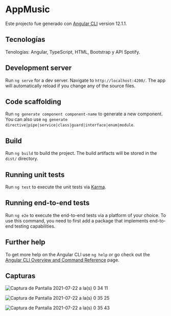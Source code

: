 # AppMusic

Este projecto fue generado con [Angular CLI](https://github.com/angular/angular-cli) version 12.1.1.

## Tecnologías

Tenologías: Angular, TypeScript, HTML, Bootstrap y API Spotify.

## Development server

Run `ng serve` for a dev server. Navigate to `http://localhost:4200/`. The app will automatically reload if you change any of the source files.

## Code scaffolding

Run `ng generate component component-name` to generate a new component. You can also use `ng generate directive|pipe|service|class|guard|interface|enum|module`.

## Build

Run `ng build` to build the project. The build artifacts will be stored in the `dist/` directory.

## Running unit tests

Run `ng test` to execute the unit tests via [Karma](https://karma-runner.github.io).

## Running end-to-end tests

Run `ng e2e` to execute the end-to-end tests via a platform of your choice. To use this command, you need to first add a package that implements end-to-end testing capabilities.

## Further help

To get more help on the Angular CLI use `ng help` or go check out the [Angular CLI Overview and Command Reference](https://angular.io/cli) page.

## Capturas

![Captura de Pantalla 2021-07-22 a la(s) 0 34 11](https://user-images.githubusercontent.com/89824966/131598308-ce131da8-eb14-46b0-9836-dd81ada29e6a.png)

![Captura de Pantalla 2021-07-22 a la(s) 0 35 25](https://user-images.githubusercontent.com/89824966/131598319-9a57642c-70f8-4710-927e-5d8bc1114994.png)

![Captura de Pantalla 2021-07-22 a la(s) 0 35 43](https://user-images.githubusercontent.com/89824966/131598320-367bc7a5-978f-451e-83a6-9b0d5058f611.png)

